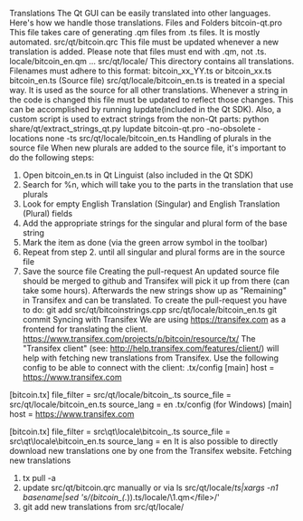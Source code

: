 Translations
The Qt GUI can be easily translated into other languages. Here's how we handle those translations.
Files and Folders
bitcoin-qt.pro
This file takes care of generating .qm files from .ts files. It is mostly automated.
src/qt/bitcoin.qrc
This file must be updated whenever a new translation is added. Please note that files must end with .qm, not .ts.
<qresource prefix="/translations">
    <file alias="en">locale/bitcoin_en.qm</file>
    ...
</qresource>
src/qt/locale/
This directory contains all translations. Filenames must adhere to this format:
bitcoin_xx_YY.ts or bitcoin_xx.ts
bitcoin_en.ts (Source file)
src/qt/locale/bitcoin_en.ts is treated in a special way. It is used as the source for all other translations. Whenever a string in the code is changed this file must be updated to reflect those changes. This can be accomplished by running lupdate(included in the Qt SDK). Also, a custom script is used to extract strings from the non-Qt parts:
python share/qt/extract_strings_qt.py
lupdate bitcoin-qt.pro -no-obsolete -locations none -ts src/qt/locale/bitcoin_en.ts
Handling of plurals in the source file
When new plurals are added to the source file, it's important to do the following steps:
1.	Open bitcoin_en.ts in Qt Linguist (also included in the Qt SDK)
2.	Search for %n, which will take you to the parts in the translation that use plurals
3.	Look for empty English Translation (Singular) and English Translation (Plural) fields
4.	Add the appropriate strings for the singular and plural form of the base string
5.	Mark the item as done (via the green arrow symbol in the toolbar)
6.	Repeat from step 2. until all singular and plural forms are in the source file
7.	Save the source file
Creating the pull-request
An updated source file should be merged to github and Transifex will pick it up from there (can take some hours). Afterwards the new strings show up as "Remaining" in Transifex and can be translated.
To create the pull-request you have to do:
git add src/qt/bitcoinstrings.cpp src/qt/locale/bitcoin_en.ts
git commit
Syncing with Transifex
We are using https://transifex.com as a frontend for translating the client.
https://www.transifex.com/projects/p/bitcoin/resource/tx/
The "Transifex client" (see: http://help.transifex.com/features/client/) will help with fetching new translations from Transifex. Use the following config to be able to connect with the client:
.tx/config
[main]
host = https://www.transifex.com

[bitcoin.tx]
file_filter = src/qt/locale/bitcoin_<lang>.ts
source_file = src/qt/locale/bitcoin_en.ts
source_lang = en
.tx/config (for Windows)
[main]
host = https://www.transifex.com

[bitcoin.tx]
file_filter = src\qt\locale\bitcoin_<lang>.ts
source_file = src\qt\locale\bitcoin_en.ts
source_lang = en
It is also possible to directly download new translations one by one from the Transifex website.
Fetching new translations
1.	tx pull -a
2.	update src/qt/bitcoin.qrc manually or via ls src/qt/locale/*ts|xargs -n1 basename|sed 's/\(bitcoin_\(.*\)\).ts/<file alias="\2">locale/\1.qm<\/file>/'
3.	git add new translations from src/qt/locale/
